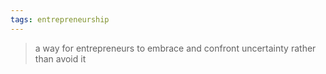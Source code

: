 ```yaml
---
tags: entrepreneurship
---
```


> a way for entrepreneurs to embrace and confront uncertainty rather than avoid it
